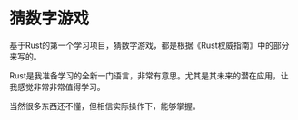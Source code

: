 # 猜数字游戏

基于Rust的第一个学习项目，猜数字游戏，都是根据《Rust权威指南》中的部分来写的。

Rust是我准备学习的全新一门语言，非常有意思。尤其是其未来的潜在应用，让我感觉非常非常值得学习。

当然很多东西还不懂，但相信实际操作下，能够掌握。